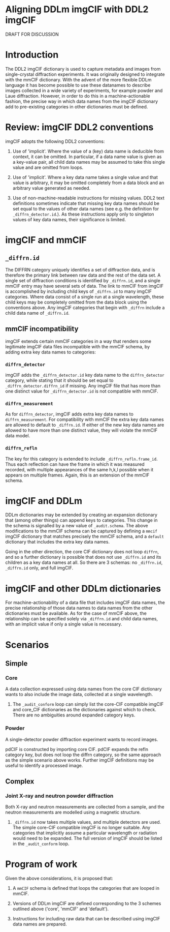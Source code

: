 Aligning DDLm imgCIF with DDL2 imgCIF
=====================================

DRAFT FOR DISCUSSION

Introduction
============

The DDL2 imgCIF dictionary is used to capture metadata and images from
single-crystal diffraction experiments. It was originally designed to
integrate with the mmCIF dictionary. With the advent of the more
flexible DDLm language it has become possible to use these datanames
to describe images collected in a wide variety of experiments, for
example powder and Laue diffraction. However, in order to do this in a
machine-actionable fashion, the precise way in which data names from
the imgCIF dictionary add to pre-existing categories in other
dictionaries must be defined.

Review: imgCIF DDL2 conventions
===============================

imgCIF adopts the following DDL2 conventions:

1. Use of 'implicit'. Where the value of a (key) data name is
deducible from context, it can be omitted. In particular,
if a data name value is given as a key-value pair, all child
data names may be assumed to take this single value and are
omitted from loops.

2. Use of 'implicit'. Where a key data name takes a single
value and that value is arbitrary, it may be omitted completely
from a data block and an arbitrary value generated as needed.

3. Use of non-machine-readable instructions for missing values. DDL2
text definitions sometimes indicate that missing key data names should
be set equal to the values of other data names (see e.g. the
definition for ``_diffrn_detector.id``.). As these instructions apply
only to singleton values of key data names, their significance is
limited.

imgCIF and mmCIF
================

## ``_diffrn.id``

The DIFFRN category uniquely identifies a set of diffraction data, and
is therefore the primary link between raw data and the rest of the
data set.  A single set of diffraction conditions is identified by
``_diffrn.id``, and a single mmCIF entry may have several sets of
data.  The link to mmCIF from imgCIF is accomplished by including
child keys of ``_diffrn.id`` to many imgCIF categories. Where data
consist of a single run at a single wavelength, these child keys may
be completely omitted from the data block using the conventions above.
Any imgCIF categories that begin with ``_diffrn`` include a child data
name of ``_diffrn.id``.

## mmCIF incompatibility

imgCIF extends certain mmCIF categories in a way that renders some
legitimate imgCIF data files incompatible with the mmCIF schema, by
adding extra key data names to categories:

### ``diffrn_detector``

imgCIF adds the ``_diffrn_detector.id`` key data name to the
``diffrn_detector`` category, while stating that it should be set
equal to ``_diffrn_detector.diffrn_id`` if missing.  Any imgCIF file
that has more than one distinct value for ``_diffrn_detector.id`` is
not compatible with mmCIF.

### ``diffrn_measurement``

As for ``diffrn_detector``, imgCIF adds extra key data names to
``diffrn_measurement``.  For compatibility with mmCIF the extra key
data names are allowed to default to ``_diffrn.id``.  If either of the
new key data names are allowed to have more than one distinct value,
they will violate the mmCIF data model.

### ``diffrn_refln``

The key for this category is extended to include
``_diffrn_refln.frame_id``.  Thus each reflection can have the frame
in which it was measured recorded, with multiple appearances of the
same h,k,l possible when it appears on multiple frames.  Again, this
is an extension of the mmCIF schema.

imgCIF and DDLm
===============

DDLm dictionaries may be extended by creating an expansion dictionary
that (among other things) can append keys to categories. This change
in the schema is signalled by a new value of ``_audit.schema``.  The
above modifications to the mmCIF schema can be captured by defining a
``mmcif`` imgCIF dictionary that matches precisely the mmCIF schema,
and a ``default`` dictionary that includes the extra key data names.

Going in the other direction, the core CIF dictionary does not loop
``diffrn``, and so a further dictionary is possible that does not use
``_diffrn.id`` and its children as a key data names at all.  So there
are 3 schemas: no ``_diffrn.id``, ``_diffrn.id`` only, and full
imgCIF.

imgCIF and other DDLm dictionaries
==================================

For machine-actionability of a data file that includes imgCIF data
names, the precise relationship of those data names to data names from
the other dictionaries must be available. As for the case of mmCIF
above, the relationship can be specified solely via ``_diffrn.id`` and
child data names, with an implicit value if only a single value is
necessary.

Scenarios
=========

## Simple

### Core

A data collection expressed using data names from the core CIF
dictionary wants to also include the image data, collected at a
single wavelength.

1. The ``_audit_conform`` loop can simply list the core-CIF compatible
imgCIF and core_CIF dictionaries as the dictionaries against which to
check.  There are no ambiguities around expanded category keys.

### Powder

A single-detector powder diffraction experiment wants to record images.

pdCIF is constructed by importing core CIF. pdCIF expands the refln
category key, but does not loop the diffrn category, so the same
approach as the simple scenario above works. Further imgCIF definitions
may be useful to identify a processed image.

## Complex

### Joint X-ray and neutron powder diffraction

Both X-ray and neutron measurements are collected from a sample, and
the neutron measurements are modelled using a magnetic structure.

1. ``_diffrn.id`` now takes multiple values, and multiple detectors
are used.  The simple core-CIF compatible imgCIF is no longer suitable.
Any categories that implicitly assume a particular wavelength or
radiation would need to be expanded.  The full version of imgCIF
should be listed in the ``_audit_conform`` loop.

Program of work
===============

Given the above considerations, it is proposed that:

1. A ``mmCIF`` schema is defined that loops the categories that are
looped in mmCIF.

2. Versions of DDLm imgCIF are defined corresponding to the 3 schemes
outlined above ('core', 'mmCIF' and 'default').

3. Instructions for including raw data that can be described using
imgCIF data names are prepared.
